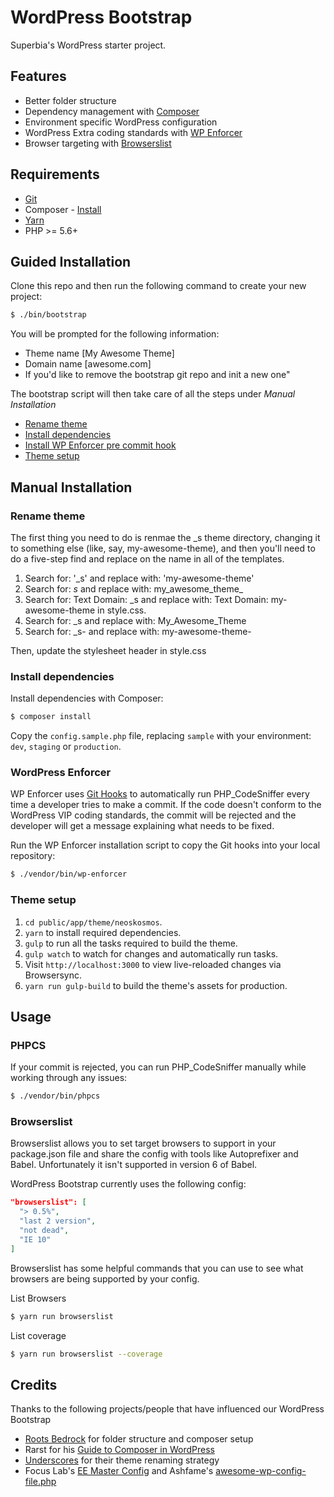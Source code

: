 # WordPress Bootstrap

Superbia's WordPress starter project.

## Features

* Better folder structure
* Dependency management with [Composer](http://getcomposer.org)
* Environment specific WordPress configuration
* WordPress Extra coding standards with [WP Enforcer](https://github.com/stevegrunwell/wp-enforcer)
* Browser targeting with [Browserslist](https://github.com/browserslist/browserslist)

## Requirements
* [Git](https://git-scm.com)
* Composer - [Install](https://getcomposer.org/doc/00-intro.md#installation-linux-unix-osx)
* [Yarn](https://yarnpkg.com/en/docs/install)
* PHP >= 5.6+

## Guided Installation

Clone this repo and then run the following command to create your new project:

```bash
$ ./bin/bootstrap
```

You will be prompted for the following information:
* Theme name [My Awesome Theme]
* Domain name [awesome.com]
* If you'd like to remove the bootstrap git repo and init a new one"

The bootstrap script will then take care of all the steps under *Manual Installation*
* [Rename theme](#rename-theme)
* [Install dependencies](#install-dependencies)
* [Install WP Enforcer pre commit hook](#wordPress-enforcer)
* [Theme setup](#theme-setup)

## Manual Installation

### Rename theme

The first thing you need to do is renmae the _s theme directory, changing it to something else (like, say, my-awesome-theme), and then you'll need to do a five-step find and replace on the name in all of the templates.
1. Search for: '_s' and replace with: 'my-awesome-theme'
2. Search for: _s_ and replace with: my_awesome_theme_
3. Search for: Text Domain: _s and replace with: Text Domain: my-awesome-theme in style.css.
4. Search for:  _s and replace with:  My_Awesome_Theme
5. Search for: _s- and replace with: my-awesome-theme-

Then, update the stylesheet header in style.css

### Install dependencies

Install dependencies with Composer:

```bash
$ composer install
```
Copy the `config.sample.php` file, replacing `sample` with your environment: `dev`, `staging` or `production`.

### WordPress Enforcer

WP Enforcer uses [Git Hooks](https://git-scm.com/book/en/v2/Customizing-Git-Git-Hooks) to automatically run PHP_CodeSniffer every time a developer tries to make a commit. If the code doesn't conform to the WordPress VIP coding standards, the commit will be rejected and the developer will get a message explaining what needs to be fixed.

Run the WP Enforcer installation script to copy the Git hooks into your local repository:

```bash
$ ./vendor/bin/wp-enforcer
```

### Theme setup

1. `cd public/app/theme/neoskosmos`.
2. `yarn` to install required dependencies.
3. `gulp` to run all the tasks required to build the theme.
4. `gulp watch` to watch for changes and automatically run tasks.
5. Visit `http://localhost:3000` to view live-reloaded changes via Browsersync.
6. `yarn run gulp-build` to build the theme's assets for production.

## Usage

### PHPCS

If your commit is rejected, you can run PHP_CodeSniffer manually while working through any issues:

```bash
$ ./vendor/bin/phpcs
```

### Browserslist

Browserslist allows you to set target browsers to support in your package.json file and share the config with tools like Autoprefixer and Babel. Unfortunately it isn't supported in version 6 of Babel.

WordPress Bootstrap currently uses the following config:

```json
"browserslist": [
  "> 0.5%",
  "last 2 version",
  "not dead",
  "IE 10"
]
```

Browserslist has some helpful commands that you can use to see what browsers are being supported by your config.

List Browsers
```bash
$ yarn run browserslist
```

List coverage
```bash
$ yarn run browserslist --coverage
```

## Credits

Thanks to the following projects/people that have influenced our WordPress Bootstrap

* [Roots Bedrock](https://github.com/roots/bedrock) for folder structure and composer setup
* Rarst for his [Guide to Composer in WordPress](https://composer.rarst.net/)
* [Underscores](https://github.com/Automattic/_s) for their theme renaming strategy
* Focus Lab's [EE Master Config](https://github.com/focuslabllc/ee-master-config) and Ashfame's [awesome-wp-config-file.php](https://gist.github.com/ashfame/1923821)
